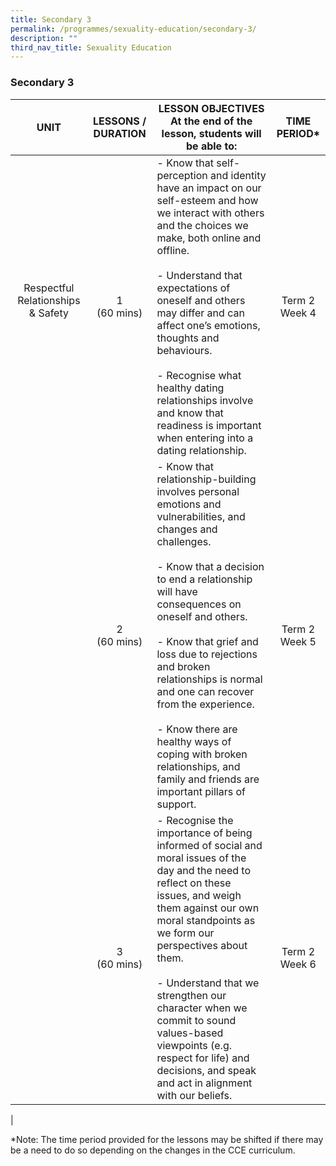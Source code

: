 ```yaml
---
title: Secondary 3
permalink: /programmes/sexuality-education/secondary-3/
description: ""
third_nav_title: Sexuality Education
---
```

### **Secondary 3**

| UNIT | LESSONS / DURATION | LESSON OBJECTIVES<br>At the end of the lesson, students will be able to: | TIME PERIOD* |
|:---:|:---:|---|:---:|
| Respectful Relationships &amp; Safety<br> <br>  | 1<br>(60 mins) | - Know that self-perception and identity have an impact on our self-esteem and how we interact with others and the choices we make, both online and offline. <br><br>- Understand that expectations of oneself and others may differ and can affect one’s emotions, thoughts and behaviours. <br><br>- Recognise what healthy dating relationships involve and know that readiness is important when entering into a dating relationship.  | Term 2 Week 4 |
|  | 2<br>(60 mins) | - Know that relationship-building involves personal emotions and vulnerabilities, and changes and challenges. <br><br>- Know that a decision to end a relationship will have consequences on oneself and others. <br><br>- Know that grief and loss due to rejections and broken relationships is normal and one can recover from the experience.<br><br>- Know there are healthy ways of coping with broken relationships, and family and friends are important pillars of support.  | Term 2 Week 5 |
|  | 3<br>(60 mins) | - Recognise the importance of being informed of social and moral issues of the day and the need to reflect on these issues, and weigh them against our own moral standpoints as we form our perspectives about them. <br><br>- Understand that we strengthen our character when we commit to sound values-based viewpoints (e.g. respect for life) and decisions, and speak and act in alignment with our beliefs.  | Term 2 Week 6 |
|

\*Note: The time period provided for the lessons may be shifted if there may be a need to do so depending on the changes in the CCE curriculum.